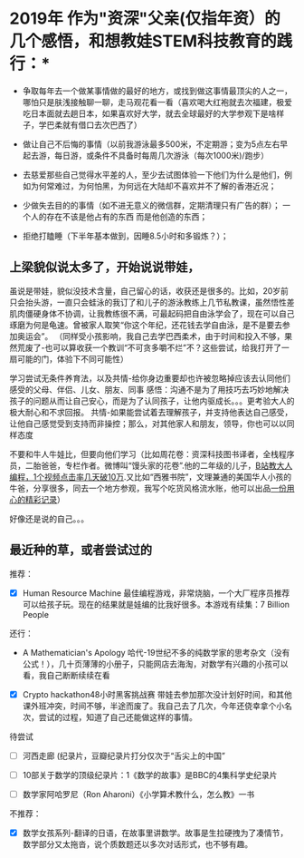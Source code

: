 # 2019年 作为"资深"父亲(仅指年资）的几个感悟，和想教娃STEM科技教育的践行：*

* 争取每年去一个做某事情做的最好的地方，或找到做这事情最顶尖的人之一，哪怕只是肤浅接触聊一聊，走马观花看一看（喜欢喝大红袍就去次福建，极爱吃日本面就去趟日本，如果喜欢好大学，就去全球最好的大学参观下是啥样子，学巴柔就有借口去次巴西了）

* 做让自己不后悔的事情（以前我游泳最多500米，不定期游；变为5点左右早起去游，每日游，或条件不具备时每周几次游泳（每次1000米)/跑步）

* 去慈爱那些自己觉得水平差的人，至少去试图体验一下他们为什么是他们，例如为何常难过，为何怕黑，为何远在大陆却不喜欢并不了解的香港近况；

* 少做失去目的的事情（如不进无意义的微信群，定期清理只有广告的群）； 一个人的存在不该是他占有的东西 而是他创造的东西；

* 拒绝打瞌睡（下半年基本做到，因睡8.5小时和多锻炼？）；


## 上梁貌似说太多了，开始说说带娃，

虽说是带娃，貌似没技术含量，自己留心的话，收获还是很多的。比如，20岁前只会抬头游，一直只会蛙泳的我订了和儿子的游泳教练上几节私教课，虽然悟性差肌肉僵硬身体不协调，让我教练很不满，可最起码把自由泳学会了，现在可以自己琢磨为何是龟速。曾被家人取笑“你这个年纪，还花钱去学自由泳，是不是要去参加奥运会”。 （同样受小孩影响，我自己去学巴西柔术，由于时间和投入不够，果然荒废了-也可以算收获一个教训“不可贪多嚼不烂”不？这些尝试，给我打开了一扇可能的门，体验下不同可能性）

学习尝试无条件养育法，以及共情-给你身边重要却也许被忽略掉应该去认同他们感受的父母、伴侣、儿女、朋友、同事
感悟：沟通不是为了用技巧去巧妙地解决孩子的问题从而让自己安心，而是为了认同孩子，让他内驱成长。。。更考验大人的极大耐心和不求回报。
共情-如果能尝试着去理解孩子，并支持他表达自己感受，让他自己感觉受到支持而非操控；那么，对其他家人和朋友，领导，你也可以以同样态度

不要和牛人牛娃比，但要向他们学习（比如周花卷：资深科技图书译者，全栈程序员，二胎爸爸，专栏作者。微博叫“馒头家的花卷”.他的二年级的儿子，[B站教大人编程，1个视频点击率几天破10万](https://mp.weixin.qq.com/s/jbHNxIKPGAfMiRatBVnWGw).又比如“西雅书院”，文理兼通的美国华人小孩的牛爸，分享很多，同去一个地方参观，我写个吃货风格流水账，他可以出品[一份用心的精彩记录](https://wemp.app/posts/327225d8-f550-447a-bf94-3d9879910932?utm_source=latest-posts)）

好像还是说的自己。。。

## 最近种的草，或者尝试过的

推荐：

- [x] Human Resource Machine 最佳编程游戏，非常烧脑，一个大厂程序员推荐可以给孩子玩。现在的结果就是娃编的比我好很多。本游戏有续集：7 Billion People

还行：

- A Mathematician's Apology 哈代-19世纪不多的纯数学家的思考杂文（没有公式！），几十页薄薄的小册子，只能网店去海淘，对数学有兴趣的小孩可以看，我自己断断续续在看

- [x] Crypto hackathon48小时黑客挑战赛 带娃去参加那次没计划好时间，和其他课外班冲突，时间不够，半途而废了。我自己去了几次，今年还侥幸拿个小名次，尝试的过程，知道了自己还能做这样的事情。

待尝试

- [ ] 河西走廊 (纪录片，豆瓣纪录片打分仅次于“舌尖上的中国”

- [ ] 10部关于数学的顶级纪录片：1《数学的故事》是BBC的4集科学史纪录片

- [ ] 数学家阿哈罗尼（Ron Aharoni）《小学算术教什么，怎么教》一书

不推荐：

- [x] 数学女孩系列-翻译的日语，在故事里讲数学。故事是生拉硬拽为了凑情节，数学部分又太拖沓，说个质数题还以多次对话形式，也不够有趣。


